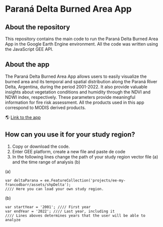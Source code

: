 # Paraná Delta Burned Area App

## About the repository

This repository contains the main code to run the Paraná Delta Burned Area App in the Google Earth Engine environment. All the code was written using the JavaScript GEE API. 

## About the app

The Paraná Delta Burned Area App allows users to easily visualize the burned area and its temporal and spatial distribution along the Paraná River Delta, Argentina, during the period 2001-2022. It also provide valuable insights about vegetation conditions and humidity 
through the NDVI and NDWI index, respectively. These parameters provide meaningful information for fire risk assessment. All the products used in this app correspond to MODIS derived products.

🌎 [Link to the app](https://fbarrionuevo.users.earthengine.app/view/paran-delta-indices--burned-area)

## How can you use it for your study region?

1) Copy or download the code.
2) Enter GEE platform, create a new file and paste de code
3) In the following lines change the path of your study region vector file (a) and the time range of analysis (b)

(a)
```
var deltaParana = ee.FeatureCollection('projects/ee-my-francodbarr/assets/shpDelta');
//// Here you can load your own study region.
```
(b)

```
var startYear = '2001'; //// First year
var endYear = '2022'; //// Last year, including it
//// Lines aboves determines years that the user will be able to analyze
```

